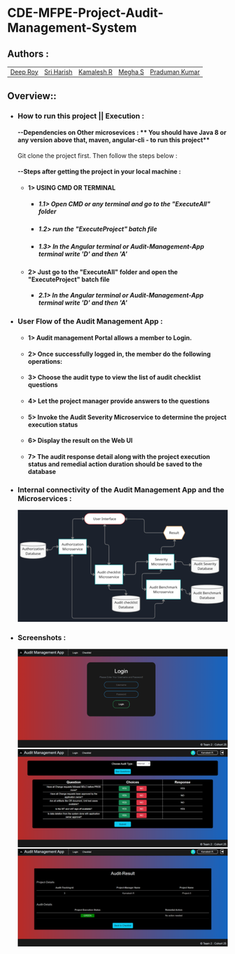 # CDE-MFPE-Project-Audit-Management-System

## Authors :

<table>
  <tr>
      <td>
        <a href="https://github.com/DRoy7">Deep Roy</a>
        </td>
      <td>
        <a href="https://github.com/sriharish252">Sri Harish</a>
        </td>
      <td>
        <a href="https://github.com/Kamalesh8">Kamalesh R</a>
        </td>
      <td>
        <a href="https://github.com/Megha0699">Megha S</a>
        </td>
      <td>
        <a href="https://github.com/greninja199">Praduman Kumar</a>
        </td>
    </tr>
</table>

## Overview::

* ### How to run this project || Execution :
  #### --Dependencies on Other microsevices : ** You should have Java 8 or any version above that, maven, angular-cli - to run this project**
  Git clone the project first. Then follow the steps below :<br/>

  #### --Steps after getting the project in your local machine : 
    

  * #### 1> USING CMD OR TERMINAL<br/>
    * ##### 1.1> Open CMD or any terminal and go to the "ExecuteAll" folder<br/>
    * ##### 1.2> run the "ExecuteProject" batch file<br/>
    * ##### 1.3> In the Angular terminal or Audit-Management-App terminal write 'D' and then 'A'<br/>

  * #### 2> Just go to the "ExecuteAll" folder and open the "ExecuteProject" batch file<br/>
    * ##### 2.1> In the Angular terminal or Audit-Management-App terminal write 'D' and then 'A'<br/>

* ### User Flow of the Audit Management App : 
    * #### 1> Audit management Portal allows a member to Login. 
    * #### 2> Once successfully logged in, the member do the following operations: 
    * #### 3> Choose the audit type to view the list of audit checklist questions
    * #### 4> Let the project manager provide answers to the questions 
    * #### 5> Invoke the Audit Severity Microservice to determine the project execution status
    * #### 6> Display the result on the Web UI 
    * #### 7> The audit response detail along with the project execution status and remedial action duration should be saved to the database
    
* ### Internal connectivity of the Audit Management App and the Microservices : 
    ![Internal Connectivity of the App](additionalAssets/flow.png)

* ### Screenshots : 
    ![Login Screen](additionalAssets/login.png)
    ![Login Screen](additionalAssets/checklist.png)
    ![Login Screen](additionalAssets/status.png)
    
